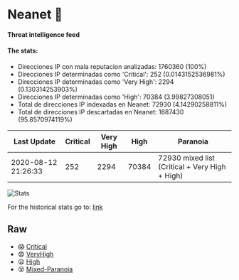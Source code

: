 # Neanet :hocho:
#### Threat intelligence feed
#### The stats:

- Direcciones IP con mala reputacion analizadas: 1760360 (100%)
- Direcciones IP determinadas como 'Critical':  252 (0.0143152536981%)
- Direcciones IP determinadas como 'Very High':  2294 (0.130314253903%)
- Direcciones IP determinadas como 'High':  70384 (3.99827308051)
- Total de direcciones IP indexadas en Neanet:  72930 (4.14290258811%)
- Total de direcciones IP descartadas en Neanet:  1687430 (95.8570974119%)

| Last Update | Critical | Very High | High | Paranoia |
| --- | --- | --- | --- | --- |
| 2020-08-12 21:26:33 | 252 | 2294 | 70384 | 72930 mixed list (Critical + Very High + High)|

![Stats](https://docs.google.com/spreadsheets/d/e/2PACX-1vSnaNMIXVabIpDJjufMlzH7poXnshF3mgd8Is1g9ytUEzVsP5my4Trn8f-xkoLLQ38xpL3HtmUexLo6/pubchart?oid=501124687&format=image)

For the historical stats go to: [link](/stats.csv)
## Raw
- :scream: [Critical](https://raw.githubusercontent.com/JavaGarcia/Neanet/master/blacklists/neanet_critical.txt)
- :fearful: [VeryHigh](https://raw.githubusercontent.com/JavaGarcia/Neanet/master/blacklists/neanet_veryHigh.txtt)
- :frowning: [High](https://raw.githubusercontent.com/JavaGarcia/Neanet/master/blacklists/neanet_high.txt)
- :dizzy_face: [Mixed-Paranoia](https://raw.githubusercontent.com/JavaGarcia/Neanet/master/blacklists/neanet_all.txt)







































































































































